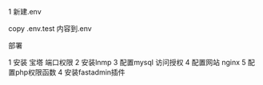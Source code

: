 1 新建.env

copy .env.test 内容到.env


部署

1 安装 宝塔  端口权限
2 安装lnmp
3 配置mysql 访问授权
4 配置网站 nginx
5 配置php权限函数
4 安装fastadmin插件
